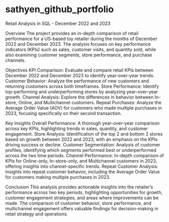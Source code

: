 # sathyen_github_portfolio

Retail Analysis in SQL - December 2022 and 2023

Overview
The project provides an in-depth comparison of retail performance for a US-based toy retailer during the months of December 2022 and December 2023. The analysis focuses on key performance indicators (KPIs) such as sales, customer visits, and quantity sold, while also examining customer segments, store performance, and purchase channels.

Objectives
KPI Comparison: Evaluate and compare retail KPIs between December 2022 and December 2023 to identify year-over-year trends.
Customer Behavior: Analyze the performance of new customers and returning customers across both timeframes.
Store Performance: Identify top-performing and underperforming stores by analyzing year-over-year growth.
Channel Analysis: Explore the differences in behavior between In-store, Online, and Multichannel customers.
Repeat Purchases: Analyze the Average Order Value (AOV) for customers who made multiple purchases in 2023, focusing specifically on their second transaction.

Key Insights
Overall Performance: A thorough year-over-year comparison across key KPIs, highlighting trends in sales, quantity, and customer engagement.
Store Analysis: Identification of the top 2 and bottom 2 stores based on growth between 2022 and 2023, with an emphasis on the KPIs driving success or decline.
Customer Segmentation: Analysis of customer profiles, identifying which segments performed best or underperformed across the two time periods.
Channel Performance: In-depth comparison of KPIs for Online-only, In-store-only, and Multichannel customers in 2023, offering insights into channel-specific trends.
Repeat Customer Analysis: Insights into repeat customer behavior, including the Average Order Value for customers making multiple purchases in 2023.

Conclusion
This analysis provides actionable insights into the retailer’s performance across two key periods, highlighting opportunities for growth, customer engagement strategies, and areas where improvements can be made. The comparison of customer behavior, store performance, and multichannel engagement offers valuable findings for decision-making in retail strategy and operations.
